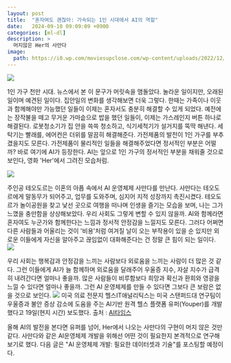 ```yaml
---
layout: post
title:  "혼자여도 괜찮아: 가속되는 1인 시대에서 AI의 역할"
date:   2024-09-10 09:09:09 +0900
categories: [ml-dl]
description: >
  머지않은 Her의 사만다
image: 
  path: https://i0.wp.com/moviesupclose.com/wp-content/uploads/2022/12/20131205_her_theatricaltrailer2.jpg?fit=960%2C540&ssl=1
---
```


![](https://velog.velcdn.com/images/sungrok7/post/0b58007e-1296-4e98-afc6-1f08e2af041e/image.png)

1인 가구 천만 시대. 뉴스에서 본 이 문구가 머릿속을 맴돌았다. 놀라운 일이지만, 오래된 일이며 예견된 일이다.
집안일의 변화를 생각해보면 더욱 그렇다. 한때는 가족이나 이웃과 함께해야만 가능했던 일들이 이제는 혼자서도 충분히 해결할 수 있게 되었다. 예전에는 장작불을 떼고 무거운 가마솥으로 밥을 했던 일들이, 이제는 가스레인지 버튼 하나로 해결된다. 로봇청소기가 집 안을 쓱쓱 청소하고, 식기세척기가 설거지를 뚝딱 해낸다. 세탁기는 빨래를, 에어컨은 더위를 말끔히 해결해준다. 가전제품의 발전이 1인 가구를 부추겼을지도 모른다. 
 가전제품이 물리적인 일들을 해결해주었다면 정서적인 부분은 어떨까? 바로 여기에 AI가 등장한다. 
AI는 앞으로 1인 가구의 정서적인 부분을 채워줄 것으로 보인다, 영화 'Her'에서 그려진 모습처럼.

![](https://velog.velcdn.com/images/sungrok7/post/57b7eca5-39f9-4354-8995-0cf32bd7c4aa/image.png)


주인공 테오도르는 이혼의 아픔 속에서 AI 운영체제 사만다를 만난다. 사만다는 테오도르에게 말동무가 되어주고, 업무를 도와주며, 심지어 지적 성장까지 촉진시켰다. 테오도르가 놀이공원을 찾고 낯선 곳으로 여행을 떠나며 인생을 즐기는 모습을 보며, 나는 그가 느꼈을 충만함을 상상해보았다.
우리 사회도 그렇게 변할 수 있지 않을까. AI와 함께라면 혼자여도 누군가와 함께한다는 느낌과 정서적 안정감을 느낄지도 모른다. 그러다 어쩌면 다른 사람들과 어울리는 것이 '비용'처럼 여겨질 날이 오는 부작용이 있을 순 있지만 외로운 이들에게 자신을 알아주고 끊임없이 대화해준다는 건 정말 큰 힘이 되는 일이다.
![](https://velog.velcdn.com/images/sungrok7/post/dfbfb402-cb42-44b2-beb6-bc357bc6fbef/image.png)

우리 사회는 행복감과 안정감을 느끼는 사람보다 외로움을 느끼는 사람이 더 많은 것 같다. 그런 이들에게 AI가 늘 함께하며 외로움을 달래주어 우울증 지수, 자살 지수가 급격히 내려간다면 얼마나 좋을까. 많은 사람들이 비루함보다 희망과 확신과 환희와 영광을 느낄 수 있다면 얼마나 좋을까. 그런 AI 운영체제를 만들 수 있다면 그보다 큰 보람은 없을 것으로 보인다.
![](https://velog.velcdn.com/images/sungrok7/post/40989b5b-f7a9-4c41-a075-78a0441faec4/image.png)
미국 의료 전문지 헬스IT애널리틱스는 미국 스탠퍼드대 연구팀이 우울증과 불안 증상 감소에 도움을 주는 AI기반 원격 헬스 플랫폼 유퍼(Youper)를 개발했다고 19일(현지 시간) 보도했다.  출처 : [AI타임스](https://www.aitimes.com/news/articleView.html?idxno=139776)

올해 AI의 발전을 본다면 유퍼를 넘어, Her에서 나오는 사만다의 구현이 머지 않은 것만 같다. 사만다와 같은 AI운영체제 개발을 위해선 어떤 것이 필요한지 본격적으로 연구해보기로 했다. 다음 글은 "AI 운영체제 개발: 필요한 데이터셋과 기술"를 포스팅할 예정이다.

[jekyll-docs]: https://jekyllrb.com/docs/home
[jekyll-gh]:   https://github.com/jekyll/jekyll
[jekyll-talk]: https://talk.jekyllrb.com/